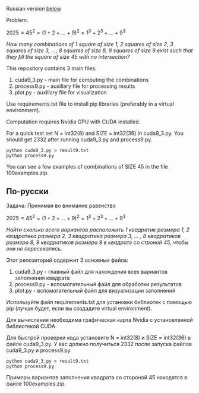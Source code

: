 Russian version [below](#по-русски)

Problem:

$2025 = 45^2 = (1+2+\ldots+9)^2 = 1^3 + 2^3 + \ldots + 9^3$

*How many combinations of 1 square of size 1, 2 squares of size 2, 3 squares of size 3, ..., 8 squares of size 8, 9 squares of size 9 exist such that they fill the square of size 45 with no intersection?*

This repository contains 3 main files:

1. cuda9_3.py - main file for computing the combinations
2. process9.py - auxillary file for processing results
3. plot.py - auxillary file for visualization

Use requirements.txt file to install pip libraries (preferably in a virtual environment).

Computation requires Nvidia GPU with CUDA installed.

For a quick test set N = int32(8) and SIZE = int32(36) in cuda9_3.py. You should get 2332 after running cuda9_3.py and process9.py.
```
python cuda9_3.py > result9.txt
python process9.py
```

You can see a few examples of combinations of SIZE 45 in the file 100examples.zip.

## По-русски

Задача: Принимая во внимание равенство

$2025 = 45^2 = (1+2+\ldots+9)^2 = 1^3 + 2^3 + \ldots + 9^3$

*Найти сколько всего вариантов расположить 1 квадратик размера 1, 2 квадратика размера 2, 3 квадратика размера 3, ... , 8 квадратиков размера 8, 9 квадратиков размера 9 в квадрате со строной 45, чтобы они не пересекались.*

Этот репозиторий содержит 3 основных файла:

1. cuda9_3.py - главный файл для нахождения всех вариантов заполнения квадрата
2. process9.py - вспомогательный файл для обработки результатов
3. plot.py - вспомогательный файл для визуализации заполнений

Используйте файл requirements.txt для установки библиотек с помощью pip (лучше будет, если вы создадите virtual environment).

Для вычисления необходима графическая карта Nvidia с установленной библиотекой CUDA.

Для быстрой проверки кода установите N = int32(8) и SIZE = int32(36) в файле cuda9_3.py. У вас должно получиться 2332 после запуска файлов cuda9_3.py и process9.py.
```
python cuda9_3.py > result9.txt
python process9.py
```

Примеры вариантов заполнения квадрата со стороной 45 находятся в файле 100examples.zip.

